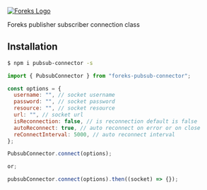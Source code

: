 [![Foreks Logo](https://www.foreks.com/i/logo.png)](http://foreks.com/)

Foreks publisher subscriber connection class

## Installation
```bash
$ npm i pubsub-connector -s
```

```js
import { PubsubConnector } from "foreks-pubsub-connector";

const options = {
  username: "", // socket username
  password: "", // socket password
  resource: "", // socket resource
  url: "", // socket url
  isReconnection: false, // is reconnection default is false
  autoReconnect: true, // auto reconnect on error or on close
  reConnectInterval: 5000, // auto reconnect interval
};

PubsubConnector.connect(options);

or;

pubsubConnector.connect(options).then((socket) => {});
```